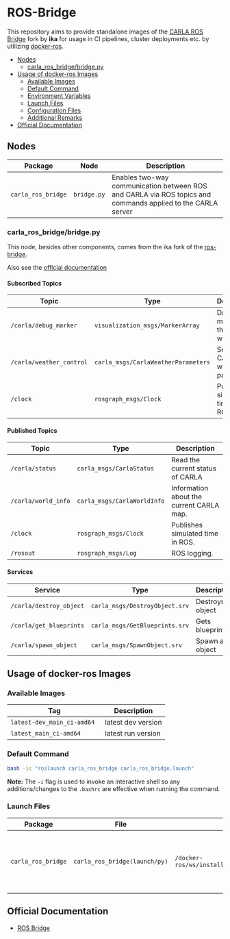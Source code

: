 # ROS-Bridge

This repository aims to provide standalone images of the [CARLA ROS Bridge](https://gitlab.ika.rwth-aachen.de/fb-fi/simulation/carla/ros-bridge) fork by **ika** for usage in CI pipelines, cluster deployments etc. by utilizing [docker-ros](https://gitlab.ika.rwth-aachen.de/fb-fi/ops/docker-ros).

- [Nodes](#nodes)
  - [carla_ros_bridge/bridge.py](#carla_ros_bridgebridgepy)
- [Usage of docker-ros Images](#usage-of-docker-ros-images)
  - [Available Images](#available-images)
  - [Default Command](#default-command)
  - [Environment Variables](#environment-variables)
  - [Launch Files](#launch-files)
  - [Configuration Files](#configuration-files)
  - [Additional Remarks](#additional-remarks)
- [Official Documentation](#official-documentation)


## Nodes

| Package | Node | Description |
| --- | --- | --- |
| `carla_ros_bridge` | `bridge.py` | Enables two-way communication between ROS and CARLA via ROS topics and commands applied to the CARLA server |

### carla_ros_bridge/bridge.py

This node, besides other components, comes from the ika fork of the [ros-bridge](https://gitlab.ika.rwth-aachen.de/fb-fi/simulation/carla/ros-bridge).

Also see the [official documentation](https://carla.readthedocs.io/projects/ros-bridge/en/latest/)

#### Subscribed Topics

| Topic | Type | Description |
| --- | --- | --- |
| `/carla/debug_marker` | `visualization_msgs/MarkerArray` | Draws markers in the CARLA world. |
| `/carla/weather_control` | `carla_msgs/CarlaWeatherParameters` | Set the CARLA weather parameters |
| `/clock` | `rosgraph_msgs/Clock` | Publishes simulated time in ROS. |

#### Published Topics

| Topic | Type | Description |
| --- | --- | --- |
| `/carla/status` | `carla_msgs/CarlaStatus` | Read the current status of CARLA |
| `/carla/world_info` | `carla_msgs/CarlaWorldInfo` | Information about the current CARLA map. |
| `/clock` | `rosgraph_msgs/Clock` | Publishes simulated time in ROS. |
| `/rosout` | `rosgraph_msgs/Log` | ROS logging. |

#### Services

| Service | Type | Description |
| --- | --- | --- |
| `/carla/destroy_object` | `carla_msgs/DestroyObject.srv` | Destroys an object |
| `/carla/get_blueprints` | `carla_msgs/GetBlueprints.srv` | Gets blueprints |
| `/carla/spawn_object` | `carla_msgs/SpawnObject.srv` | Spawn an object |


## Usage of docker-ros Images

### Available Images

| Tag | Description |
| --- | --- |
| `latest-dev_main_ci-amd64 ` | latest dev version |
| `latest_main_ci-amd64 ` | latest run version |

### Default Command

```bash
bash -ic "roslaunch carla_ros_bridge carla_ros_bridge.launch"
```
**Note:** The `-i` flag is used to invoke an interactive shell so any additions/changes to the `.bashrc` are effective when running the command.

### Launch Files

| Package | File | Path | Description |
| --- | --- | --- | --- |
| `carla_ros_bridge` | `carla_ros_bridge(launch/py)` | `/docker-ros/ws/install/share/carla_ros_bridge` | Creates ROS bridge node and connects it to the CARLA server |

## Official Documentation

- [ROS Bridge](https://carla.readthedocs.io/projects/ros-bridge/en/latest/)
